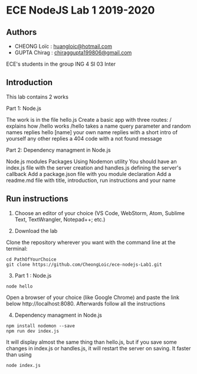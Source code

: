 # ECE NodeJS Lab 1 2019-2020

## Authors
- CHEONG Loïc : huangloic@hotmail.com
- GUPTA Chirag : chiraggupta199806@gmail.com

ECE's students in the group ING 4 SI 03 Inter 

## Introduction
This lab contains 2 works 

Part 1: Node.js

The work is in the file hello.js
Create a basic app with three routes:
/ explains how /hello works
/hello takes a name query parameter and
random names replies hello [name]
your own name replies with a short intro of yourself
any other replies a 404 code with a not found message


Part 2: Dependency managment in Node.js

Node.js modules
Packages
Using Nodemon utility
You should have an index.js file with the server creation and handles.js defining the server's callback
Add a package.json file with you module declaration
Add a readme.md file with title, introduction, run instructions and your name

## Run instructions
1. Choose an editor of your choice (VS Code, WebStorm, Atom, Sublime Text, TextWrangler, Notepad++; etc.)

2. Download the lab

Clone the repository wherever you want with the command line at the terminal: 
```
cd PathOfYourChoice
git clone https://github.com/CheongLoic/ece-nodejs-Lab1.git
```

3. Part 1 : Node.js
```
node hello
```
Open a browser of your choice (like Google Chrome) and paste the link below http://localhost:8080. Afterwards follow all the instructions

4. Dependency managment in Node.js
```
npm install nodemon --save
npm run dev index.js
```

It will display almost the same thing than hello.js, but if you save some changes in index.js or handles.js, it will restart the server on saving.
It faster than using 
```
node index.js
```
